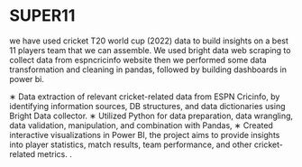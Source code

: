 # SUPER11

we have used cricket T20 world cup (2022) data to build insights on a best 11 players team that we can assemble. We used bright data web scraping to collect data from espncricinfo website then we performed some data transformation and cleaning in pandas, followed by building dashboards in power bi. 

∗ Data extraction of relevant cricket-related data from ESPN Cricinfo, by identifying information sources, DB structures,
and data dictionaries using Bright Data collector.
∗ Utilized Python for data preparation, data wrangling, data validation, manipulation, and combination with Pandas,
∗ Created interactive visualizations in Power BI, the project aims to provide insights into player statistics, match results,
team performance, and other cricket-related metrics. .
